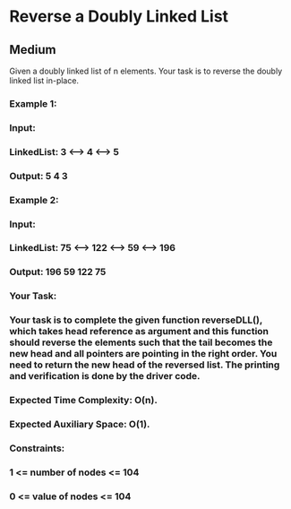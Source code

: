 # Reverse a Doubly Linked List
## Medium
Given a doubly linked list of n elements. Your task is to reverse the doubly linked list in-place.

### Example 1:

### Input:
### LinkedList: 3 <--> 4 <--> 5
### Output: 5 4 3
### Example 2:

### Input:
### LinkedList: 75 <--> 122 <--> 59 <--> 196
### Output: 196 59 122 75
### Your Task:
### Your task is to complete the given function reverseDLL(), which takes head reference as argument and this function should reverse the elements such that the tail becomes the new head and all pointers are pointing in the right order. You need to return the new head of the reversed list. The printing and verification is done by the driver code.

### Expected Time Complexity: O(n).
### Expected Auxiliary Space: O(1).

### Constraints:
### 1 <= number of nodes <= 104
### 0 <= value of nodes <= 104
